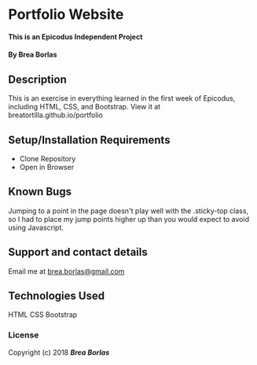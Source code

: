 # Portfolio Website

#### This is an Epicodus Independent Project

#### By Brea Borlas

## Description

This is an exercise in everything learned in the first week of Epicodus, including HTML, CSS, and Bootstrap. View it at breatortilla.github.io/portfolio

## Setup/Installation Requirements

* Clone Repository
* Open in Browser

## Known Bugs

Jumping to a point in the page doesn't play well with the .sticky-top class, so I had to place my jump points higher up than you would expect to avoid using Javascript.

## Support and contact details

Email me at brea.borlas@gmail.com

## Technologies Used

HTML
CSS
Bootstrap

### License

Copyright (c) 2018 **_Brea Borlas_**
